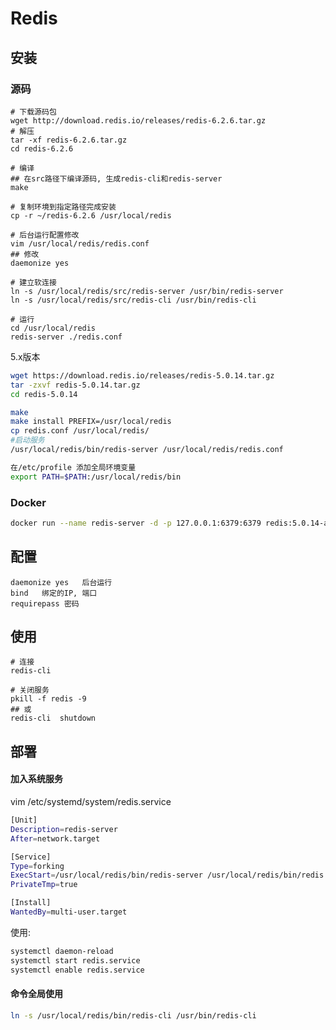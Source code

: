 # Redis



## 安装

### 源码

```shell
# 下载源码包
wget http://download.redis.io/releases/redis-6.2.6.tar.gz
# 解压
tar -xf redis-6.2.6.tar.gz
cd redis-6.2.6

# 编译
## 在src路径下编译源码, 生成redis-cli和redis-server
make

# 复制环境到指定路径完成安装
cp -r ~/redis-6.2.6 /usr/local/redis

# 后台运行配置修改
vim /usr/local/redis/redis.conf
## 修改
daemonize yes

# 建立软连接
ln -s /usr/local/redis/src/redis-server /usr/bin/redis-server
ln -s /usr/local/redis/src/redis-cli /usr/bin/redis-cli

# 运行
cd /usr/local/redis
redis-server ./redis.conf
```

5.x版本

```bash
wget https://download.redis.io/releases/redis-5.0.14.tar.gz
tar -zxvf redis-5.0.14.tar.gz
cd redis-5.0.14

make
make install PREFIX=/usr/local/redis
cp redis.conf /usr/local/redis/
#启动服务
/usr/local/redis/bin/redis-server /usr/local/redis/redis.conf

在/etc/profile 添加全局环境变量
export PATH=$PATH:/usr/local/redis/bin
```

### Docker

```bash
docker run --name redis-server -d -p 127.0.0.1:6379:6379 redis:5.0.14-alpine
```







## 配置

```
daemonize yes   后台运行
bind   绑定的IP, 端口
requirepass 密码
```









## 使用

```shell
# 连接
redis-cli

# 关闭服务
pkill -f redis -9
## 或
redis-cli  shutdown

```



## 部署

#### 加入系统服务

vim /etc/systemd/system/redis.service

```bash
[Unit]
Description=redis-server
After=network.target

[Service]
Type=forking
ExecStart=/usr/local/redis/bin/redis-server /usr/local/redis/bin/redis.conf
PrivateTmp=true

[Install]
WantedBy=multi-user.target
```

使用:

```bash
systemctl daemon-reload
systemctl start redis.service
systemctl enable redis.service
```





#### 命令全局使用

```bash
ln -s /usr/local/redis/bin/redis-cli /usr/bin/redis-cli
```

